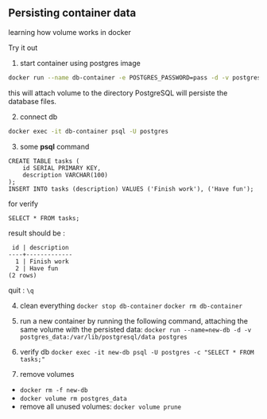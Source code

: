 ## Persisting container data

learning how volume works in docker

Try it out 

1. start container using postgres image
```bash
docker run --name db-container -e POSTGRES_PASSWORD=pass -d -v postgres_data:/var/lib/postgresql/data postgres
```
this will attach volume to the directory PostgreSQL will persiste the database files.

2. connect db
```bash
docker exec -it db-container psql -U postgres
```

3. some **psql** command
```
CREATE TABLE tasks (
    id SERIAL PRIMARY KEY,
    description VARCHAR(100)
);
INSERT INTO tasks (description) VALUES ('Finish work'), ('Have fun');
```

for verify 
```
SELECT * FROM tasks;
```

result should be :
```
 id | description
----+-------------
  1 | Finish work
  2 | Have fun
(2 rows)
```

quit : `\q`

4. clean everything
`docker stop db-container`
`docker rm db-container`

5. run a new container by running the following command, attaching the same volume with the persisted data:
`docker run --name=new-db -d -v postgres_data:/var/lib/postgresql/data postgres`

6. verify db
`docker exec -it new-db psql -U postgres -c "SELECT * FROM tasks;"`


7. remove volumes

- `docker rm -f new-db`
- `docker volume rm postgres_data`
- remove all unused volumes:
`docker volume prune`

